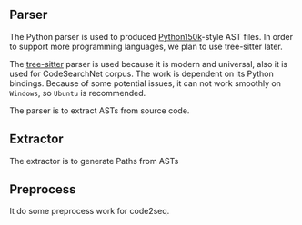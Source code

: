 ## Parser
The Python parser is used to produced [Python150k](https://eth-sri.github.io/py150)-style AST files. In order to support more programming languages, we plan to use tree-sitter later.

The [tree-sitter](https://tree-sitter.github.io/tree-sitter/) parser is used because it is modern and universal, also it is used for CodeSearchNet corpus. The work is dependent on its Python bindings. Because of some potential issues, it can not work smoothly on `Windows`, so `Ubuntu` is recommended.

The parser is to extract ASTs from source code.

## Extractor
The extractor is to generate Paths from ASTs

## Preprocess
It do some preprocess work for code2seq.
